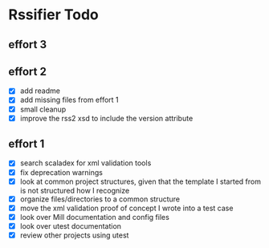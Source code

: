 
Rssifier Todo
=============

## effort 3

## effort 2
- [x] add readme
- [x] add missing files from effort 1
- [x] small cleanup
- [x] improve the rss2 xsd to include the version attribute

## effort 1
- [x] search scaladex for xml validation tools
- [x] fix deprecation warnings
- [x] look at common project structures, given that the template I started from is not structured how I recognize
- [x] organize files/directories to a common structure
- [x] move the xml validation proof of concept I wrote into a test case
- [x] look over Mill documentation and config files
- [x] look over utest documentation
- [x] review other projects using utest
